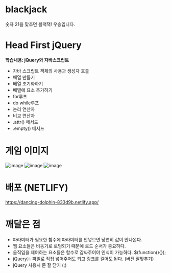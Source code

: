 # blackjack 

숫자 21을 맞추면 블랙잭! 우승입니다.

# Head First jQuery 

<b>학습내용: jQuery와 자바스크립트</b>
- 자바 스크립트 객체의 사용과 생성자 호출
- 배열 만들기
- 배열 초기화하기
- 배열에 요소 추가하기
- for루프
- do while루프
- 논리 연산자
- 비교 연산자
- .attr() 메서드
- .empty() 메서드

# 게임 이미지

![image](https://github.com/catspie/blackjack/assets/102503668/7eb0b426-324f-445e-932a-0744ca3e9d83)
![image](https://github.com/catspie/blackjack/assets/102503668/aef886da-ccd8-4bee-a5c5-7be79a4bc00f)
![image](https://github.com/catspie/blackjack/assets/102503668/f0a18a56-8f9b-4657-a994-0ede853a2731)


# 배포 (NETLIFY)
https://dancing-dolphin-833d9b.netlify.app/

# 깨달은 점 
- 파라미터가 필요한 함수에 파라미터를 안넣으면 당연히 값이 안나온다.
- 웹 요소들은 비동기로 로딩되기 때문에 로드 순서가 중요하다.
- 움직임을 제어하는 요소들은 함수로 감싸주어야 인식이 가능하다. $(function(){});
- jQuery는 파일로 직접 넣어주어도 되고 링크를 걸어도 된다. (버전 잘맞추기)
- jQuery 사용시 문 잘 닫기 (;)
